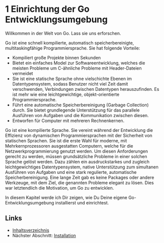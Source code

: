 # 1 Einrichtung der Go Entwicklungsumgebung

Willkommen in der Welt von Go. Lass sie uns erforschen.

Go ist eine schnell kompilierte, automatisch speicherbereinigte, multitaskingfähige Programmiersprache. Sie hat folgende Vorteile:

* Kompiliert große Projekte binnen Sekunden
* Bietet ein einfaches Model zur Softwareentwicklung, welches die meisten Probleme um C-ähnliche Probleme mit Header-Dateien vermeidet
* Sie ist eine statische Sprache ohne vielschichte Ebenen im Datentypensystem, sodass Benutzer nicht viel Zeit damit verschwenden, Verbindungen zwischen Datentypen herauszufinden. Es ist mehr wie eine leichtgewichtige, objekt-orientierte Programmiersprache.
* Führt eine automatische Speicherbereinigung \(Garbage Collection\) durch. Sie bietet grundlegende Unterstützung für das parallele Ausführen von Aufgaben und die Kommunikation zwischen diesen.
* Entworfen für Computer mit mehreren Rechnenkernen.

Go ist eine kompilierte Sprache. Sie vereint während der Entwicklung die Effizienz von dynamischen Programmiersprachen mit der Sicherheit von statischen Sprachen. Sie ist die erste Wahl für moderne, mit Mehrkernprozessoren ausgestatten Computern, welche für die Netzwerkprogrammierung genutzt werden. Um diesen Anforderungen gerecht zu werden, müssen grundsätzliche Probleme in einer solchen Sprache gelöst werden. Dazu zählen ein ausdruckstarkes und zugleich leichtgewichtiges Datentypensystem, native Unterstützung zum simultanen Ausführen von Aufgaben und eine stark regulierte, automatische Speicherbereinigung. Eine lange Zeit gab es keine Packages oder andere Werkzeuge, mit dem Ziel, die genannten Probleme elegant zu lösen. Dies war letztendlich die Motivation, um Go zu entwicklen.

In diesem Kapitel werde ich Dir zeigen, wie Du Deine eigene Go-Entwicklungsumgebung installierst und einrichtest.

## Links

* [Inhaltsverzeichnis](preface.md)
* Nächster Abschnitt: [Installation](01.1.md)

